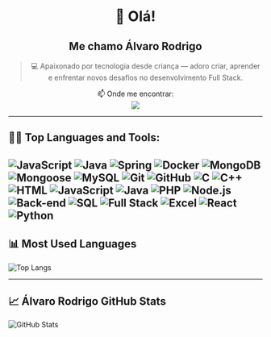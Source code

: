 <div align="center">

# 👋 Olá!

## Me chamo Álvaro Rodrigo  

> 💻 Apaixonado por tecnologia desde criança — adoro criar, aprender e enfrentar novos desafios no desenvolvimento Full Stack.
 

📫 Onde me encontrar:  
<a href="https://www.linkedin.com/in/álvaro-rodrigo-b6593b24b">
  <img src="https://img.shields.io/badge/-LinkedIn-0077B5?style=for-the-badge&logo=linkedin&logoColor=white">
</a>

</div>

---


## 👨‍💻 Top Languages and Tools:


![JavaScript](https://img.shields.io/badge/JavaScript-F7DF1E?style=for-the-badge&logo=javascript&logoColor=black)
![Java](https://img.shields.io/badge/Java-007396?style=for-the-badge&logo=java&logoColor=white)
![Spring](https://img.shields.io/badge/Spring-6DB33F?style=for-the-badge&logo=spring&logoColor=white)
![Docker](https://img.shields.io/badge/Docker-2496ED?style=for-the-badge&logo=docker&logoColor=white)
![MongoDB](https://img.shields.io/badge/MongoDB-47A248?style=for-the-badge&logo=mongodb&logoColor=white)
![Mongoose](https://img.shields.io/badge/Mongoose-880000?style=for-the-badge&logo=mongoose&logoColor=white)
![MySQL](https://img.shields.io/badge/MySQL-005C84?style=for-the-badge&logo=mysql&logoColor=white)
![Git](https://img.shields.io/badge/Git-F05032?style=for-the-badge&logo=git&logoColor=white)
![GitHub](https://img.shields.io/badge/GitHub-181717?style=for-the-badge&logo=github&logoColor=white)
![C](https://img.shields.io/badge/C-00599C?style=for-the-badge&logo=c&logoColor=white)
![C++](https://img.shields.io/badge/C++-00599C?style=for-the-badge&logo=c%2B%2B&logoColor=white)
![HTML](https://img.shields.io/badge/HTML5-E34F26?style=for-the-badge&logo=html5&logoColor=white)
![JavaScript](https://img.shields.io/badge/JavaScript-F7DF1E?style=for-the-badge&logo=javascript&logoColor=black)
![Java](https://img.shields.io/badge/Java-007396?style=for-the-badge&logo=java&logoColor=white)
![PHP](https://img.shields.io/badge/PHP-777BB4?style=for-the-badge&logo=php&logoColor=white)
![Node.js](https://img.shields.io/badge/Node.js-339933?style=for-the-badge&logo=node-dot-js&logoColor=white)
![Back-end](https://img.shields.io/badge/Back--end-4B0082?style=for-the-badge&logo=serverfault&logoColor=white)
![SQL](https://img.shields.io/badge/SQL-4479A1?style=for-the-badge&logo=database&logoColor=white)
![Full Stack](https://img.shields.io/badge/Full%20Stack-1F75FE?style=for-the-badge&logo=dev-dot-to&logoColor=white)
![Excel](https://img.shields.io/badge/Excel-217346?style=for-the-badge&logo=microsoft-excel&logoColor=white)
![React](https://img.shields.io/badge/React-61DAFB?style=for-the-badge&logo=react&logoColor=black)
![Python](https://img.shields.io/badge/Python-3776AB?style=for-the-badge&logo=python&logoColor=white)
---

## 📊 Most Used Languages

![Top Langs](https://github-readme-stats.vercel.app/api/top-langs/?username=rodrigofr95&layout=compact&theme=tokyonight&cache_seconds=1800)


---

## 📈 Álvaro Rodrigo GitHub Stats

![GitHub Stats](https://github-readme-stats.vercel.app/api?username=rodrigofr95&show_icons=true&theme=tokyonight)
